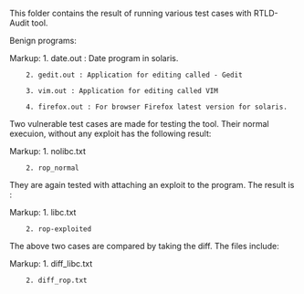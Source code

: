 This folder contains the result of running various test cases with RTLD-Audit tool. 

Benign programs:

Markup: 1. date.out : Date program in solaris.

        2. gedit.out : Application for editing called - Gedit 

        3. vim.out : Application for editing called VIM

        4. firefox.out : For browser Firefox latest version for solaris. 

Two vulnerable test cases are made for testing the tool.
Their normal execuion, without any exploit has the following result:

Markup: 1. nolibc.txt

        2. rop_normal

They are again tested with attaching an exploit to the program. The result is :

Markup: 1. libc.txt

        2. rop-exploited

The above two cases are compared by taking the diff. The files include: 

Markup: 1. diff_libc.txt

        2. diff_rop.txt
